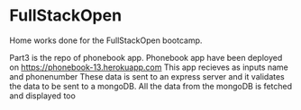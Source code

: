 # FullStackOpen

Home works done for the FullStackOpen bootcamp.

Part3 is the repo of phonebook app.
Phonebook app have been deployed on https://phonebook-13.herokuapp.com
This app recieves as inputs name and phonenumber
These data is sent to an express server and it validates the data
to be sent to a mongoDB.
All the data from the mongoDB is fetched and displayed too

